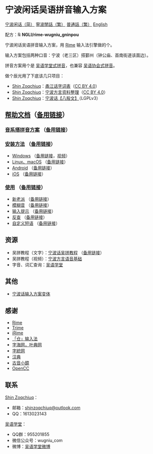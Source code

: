 # 宁波闲话吴语拼音输入方案

[宁波闲话（简）](./README.wuu-Hans-CN.md) [寧波閒話（繁）](./README.md) [普通話（繁）](./README.cmn-Hant-CN.md) [English](./README.en.md)

配方：℞ **NGLI/rime-wugniu_gninpou**

宁波闲话吴语拼音输入方案，用 [Rime](https://rime.im/) 输入法引擎做的个。

输入方案包括两种口音：宁波（老三区）搭鄞州（钟公庙、首南街道该面边）。

拼音方案用个是 [吴语学堂式拼音](https://github.com/NGLI/rime-wugniu_gninpou/wiki/音系搭拼音方案)，也兼容 [吴语协会式拼音](http://wu-chinese.com/romanization/)。

做个辰光用了下底该几只项目：

- [Shin Zoqchiuq](https://github.com/shinzoqchiuq)：[甬江话字词表](https://github.com/ionkaon/dictionary)（[CC BY 4.0](https://creativecommons.org/licenses/by/4.0/)）
- [Shin Zoqchiuq](https://github.com/shinzoqchiuq)：[宁波方言资料整理](https://github.com/ionkaon/data)（[CC BY 4.0](https://creativecommons.org/licenses/by/4.0/)）
- [Shin Zoqchiuq](https://github.com/shinzoqchiuq)：[宁波话【八股文】](https://github.com/ionkaon/gninpou-essay)（LGPLv3）

## [帮助文档](https://github.com/NGLI/rime-wugniu_gninpou/wiki)（[备用链接](https://gitee.com/ionkaon/rime-wugniu_gninpou/wikis)）

### [音系搭拼音方案](https://github.com/NGLI/rime-wugniu_gninpou/wiki/音系搭拼音方案) （[备用链接](https://gitee.com/ionkaon/rime-wugniu_gninpou/wikis/音系搭拼音方案)）

### [安装方法](https://github.com/NGLI/rime-wugniu_gninpou/wiki/安装-甬) （[备用链接](https://gitee.com/ionkaon/rime-wugniu_gninpou/wikis/安装-甬)）

- [Windows](https://github.com/NGLI/rime-wugniu_gninpou/wiki/安装-甬#windows) （[备用链接](https://gitee.com/ionkaon/rime-wugniu_gninpou/wikis/安装-甬#windows)，[视频](https://www.bilibili.com/video/BV1db411S7gf)）
- [Linux、macOS](https://github.com/NGLI/rime-wugniu_gninpou/wiki/安装-甬#linuxmacos) （[备用链接](https://gitee.com/ionkaon/rime-wugniu_gninpou/wikis/安装-甬#linuxmacos)）
- [Android](https://github.com/NGLI/rime-wugniu_gninpou/wiki/安装-甬#android) （[备用链接](https://gitee.com/ionkaon/rime-wugniu_gninpou/wikis/安装-甬#android)）
- [iOS](https://github.com/NGLI/rime-wugniu_gninpou/wiki/安装-甬#ios) （[备用链接](https://gitee.com/ionkaon/rime-wugniu_gninpou/wikis/安装-甬#ios)）

### [使用](https://github.com/NGLI/rime-wugniu_gninpou/wiki/使用-甬) （[备用链接](https://gitee.com/ionkaon/rime-wugniu_gninpou/wikis/使用-甬)）

- [新老派](https://github.com/NGLI/rime-wugniu_gninpou/wiki/使用-甬#新老派) （[备用链接](https://gitee.com/ionkaon/rime-wugniu_gninpou/wikis/使用-甬#新老派)）
- [模糊音](https://github.com/NGLI/rime-wugniu_gninpou/wiki/使用-甬#模糊音) （[备用链接](https://gitee.com/ionkaon/rime-wugniu_gninpou/wikis/使用-甬#模糊音)）
- [输入提示](https://github.com/NGLI/rime-wugniu_gninpou/wiki/使用-甬#输入提示) （[备用链接](https://gitee.com/ionkaon/rime-wugniu_gninpou/wikis/使用-甬#输入提示)）
- [反查](https://github.com/NGLI/rime-wugniu_gninpou/wiki/使用-甬#反查) （[备用链接](https://gitee.com/ionkaon/rime-wugniu_gninpou/wikis/使用-甬#反查)）
- [自定义短语](https://github.com/NGLI/rime-wugniu_gninpou/wiki/使用-甬#自定义短语) （[备用链接](https://gitee.com/ionkaon/rime-wugniu_gninpou/wikis/使用-甬#自定义短语)）

## 资源

- 吴拼教程（文字）：[宁波话吴拼教程](https://ionkaon.github.io/phin-in-tutorial/) （[备用链接](https://ionkaon.gitee.io/phin-in-tutorial/)）
- 吴拼教程（视频）：[宁波方言语音基础](https://www.bilibili.com/video/BV1P3411J7qq)
- 字音、词汇查询：[吴语学堂](https://www.wugniu.com/)

## 其他

- [宁波话输入方案变体](https://github.com/ionkaon/rime-gninpou-variant)

## 感谢

- [Rime](https://rime.im/)
- [Trime](https://github.com/osfans/trime)
- [iRime](https://github.com/jimmy54/iRime)
- [「仓」输入法](https://github.com/imfuxiao/Hamster)
- [字海网，叶典网](http://yedict.com/)
- [字統网](https://zi.tools/)
- [汉典](http://www.zdic.net/)
- [古音小鏡](http://www.kaom.net/)
- [OpenCC](https://opencc.byvoid.com/)

## 联系

[Shin Zoqchiuq](https://github.com/shinzoqchiuq)：

- 邮箱：shinzoqchiuq@outlook.com
- QQ：1613023143

[吴语学堂](https://www.wugniu.com/)：

- QQ群：955201855
- 微信公众号：wugniu_com
- 微博：[吴语学堂微博](https://weibo.com/u/6541762299)
